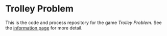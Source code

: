 # Trolley Problem

This is the code and process repository for the game *Trolley Problem*. See the [information page](info/) for more detail.
